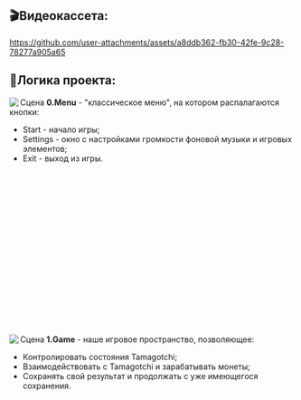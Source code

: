 ## 🎬Видеокассета:
https://github.com/user-attachments/assets/a8ddb362-fb30-42fe-9c28-78277a905a65

<!--
## 📂Структура папок проекта:
```
+-- Assets
|   +-- _Project
|       +-- _Scripts
|           +-- Game
|               +-- Coin
|               +-- Tamagotchi
|                   +-- State
|           +-- Misc
|               +-- SaveLoadSystem
|           +-- View
|               +-- Button
|               +-- Screen
|       +-- Art
|           +-- Fonts
|           +-- Images
|               +-- Background
|               +-- Tamagotchi
|               +-- UI
|       +-- Music
|       +-- Prefabs
|       +-- Scenes
|   +-- Plugins
|   +-- Resources
|   +-- Settings
|   +-- TextMesh Pro
```

## 📋Структура сцен:
<img src="https://github.com/user-attachments/assets/0a1467b6-45ef-445a-94ea-6f4af2779ad7" align="left"/> 
<img src="https://github.com/user-attachments/assets/0766a0d1-c464-4928-9935-e07f07add665" "/> 
-->
## 🔧Логика проекта:

<img src="https://github.com/user-attachments/assets/a3779dd6-d657-4857-86b6-935182559216" align="left"/>
Сцена <b>0.Menu</b> - "классическое меню", на котором распалагаются кнопки:

 - Start - начало игры;
 - Settings - окно с настройками громкости фоновой музыки и игровых элементов;
 - Exit - выход из игры.

<br/><br/><br/><br/><br/><br/><br/><br/><br/><br/><br/><br/><br/><br/><br/><br/><br/>
<img src="https://github.com/user-attachments/assets/bef4ba09-6c89-4345-9082-08f8381ea012" align="left"/> 
Сцена <b>1.Game</b> - наше игровое пространство, позволяющее:

 - Контролировать состояния Tamagotchi;
 - Взаимодействовать с Tamagotchi и зарабатывать монеты;
 - Сохранять свой результат и продолжать с уже имеющегося сохранения.



  

